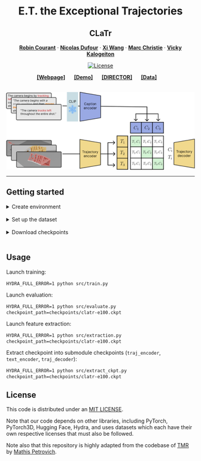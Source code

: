 <div align="center">

# E.T. the Exceptional Trajectories
## CLaTr

<a href="https://robincourant.github.io/info/"><strong>Robin Courant</strong></a>
·
<a href="https://nicolas-dufour.github.io/"><strong>Nicolas Dufour</strong></a>
·
<a href="https://triocrossing.github.io/"><strong>Xi Wang</strong></a>
·
<a href="http://people.irisa.fr/Marc.Christie/"><strong>Marc Christie</strong></a>
·
<a href="https://vicky.kalogeiton.info/"><strong>Vicky Kalogeiton</strong></a>

[![License](https://img.shields.io/badge/License-MIT-green.svg)]()

</div>


<div align="center">
    <a href="https://www.lix.polytechnique.fr/vista/projects/2024_et_courant/" class="button"><b>[Webpage]</b></a> &nbsp;&nbsp;&nbsp;&nbsp;
    <a href="https://huggingface.co/spaces/robin-courant/DIRECTOR-demo" class="button"><b>[Demo]</b></a> &nbsp;&nbsp;&nbsp;&nbsp;
    <a href="https://github.com/robincourant/DIRECTOR" class="button"><b>[DIRECTOR]</b></a> &nbsp;&nbsp;&nbsp;&nbsp;
    <a href="https://github.com/robincourant/the-exceptional-trajectories" class="button"><b>[Data]</b></a> &nbsp;&nbsp;&nbsp;&nbsp;
</div>

<br/>

![Teaser](./assets/clatr.png)

---

## Getting started

<details><summary>Create environment</summary>
&emsp;

Create conda environment:
```
conda create --name clatr python=3.10 -y
conda activate clatr
```

Install dependencies:
```
conda install pytorch pytorch-cuda=12.1 -c pytorch -c nvidia
pip install -r requirements.txt
```
</details>
<br>

<details><summary>Set up the dataset</summary>
&emsp;

Check the data repository [here](https://huggingface.co/datasets/robin-courant/et-data).

First, install `git lfs` by following the instructions [here](https://docs.github.com/en/repositories/working-with-files/managing-large-files/installing-git-large-file-storage).


To get the data, run:
```
cd /PATH/TO/THE/DATASET
git clone https://huggingface.co/datasets/robin-courant/et-data
```

Prepare the dataset (untar archives):
```
cd et-data
sh untar_and_move.sh
```

Then copy or symlink the `et-data` folder in `./data`:
```
cd /PATH/TO/CLaTr
ln -s /PATH/TO/THE/DATASET/et-data ./data
```
</details>
<br>

<details><summary>Download checkpoints</summary>
&emsp;

Run:
```
sh download_checkpoints.sh
```
</details>
<br>

## Usage

Launch training:
```
HYDRA_FULL_ERROR=1 python src/train.py
```

Launch evaluation:
```
HYDRA_FULL_ERROR=1 python src/evaluate.py checkpoint_path=checkpoints/clatr-e100.ckpt
```

Launch feature extraction:
```
HYDRA_FULL_ERROR=1 python src/extraction.py checkpoint_path=checkpoints/clatr-e100.ckpt
```

Extract checkpoint into submodule checkpoints (`traj_encoder`, `text_encoder`, `traj_decoder`):
```
HYDRA_FULL_ERROR=1 python src/extract_ckpt.py checkpoint_path=checkpoints/clatr-e100.ckpt
```

## License
This code is distributed under an [MIT LICENSE](LICENSE).

Note that our code depends on other libraries, including PyTorch, PyTorch3D, Hugging Face, Hydra, and uses datasets which each have their own respective licenses that must also be followed.

Note also that this repository is highly adapted from the codebase of [TMR](https://github.com/Mathux/TMR) by [Mathis Petrovich](https://mathis.petrovich.fr/).
